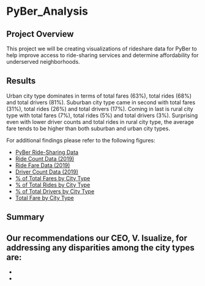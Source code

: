 # PyBer_Analysis

## Project Overview
This project we will be creating visualizations of rideshare data for PyBer to help improve access to ride-sharing services and determine affordability for underserved neighborhoods. 

## Results
Urban city type dominates in terms of total fares (63%), total rides (68%) and total drivers (81%). Suburban city type came in second with total fares (31%), total rides (26%) and total drivers (17%). Coming in last is rural city type with total fares (7%), total rides (5%) and total drivers (3%). Surprising even with lower driver counts and total rides in rural city type, the average fare tends to be higher than both suburban and urban city types.

For additional findings please refer to the following figures:
- [PyBer Ride-Sharing Data](analysis/Fig1.png)
- [Ride Count Data (2019)](analysis/Fig2.png)
- [Ride Fare Data (2019)](analysis/Fig3.png)
- [Driver Count Data (2019)](analysis/Fig4.png)
- [% of Total Fares by City Type](analysis/Fig5.png)
- [% of Total Rides by City Type](analysis/Fig6.png)
- [% of Total Drivers by City Type](analysis/Fig7.png)
- [Total Fare by City Type](analysis/PyBer_fare_summary.png)

## Summary
Our recommendations our CEO, V. Isualize, for addressing any disparities among the city types are:
-
-
-
